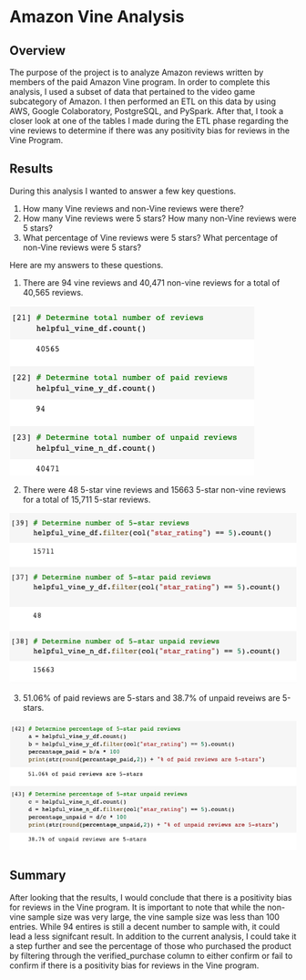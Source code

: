 # Amazon Vine Analysis

## Overview 

The purpose of the project is to analyze Amazon reviews written by members of the paid Amazon Vine program. In order to complete this analysis, I used a subset of data that pertained to the video game subcategory of Amazon. I then performed an ETL on this data by using AWS, Google Colaboratory, PostgreSQL, and PySpark. After that, I took a closer look at one of the tables I made during the ETL phase regarding the vine reviews to determine if there was any positivity bias for reviews in the Vine Program.

## Results
 
During this analysis I wanted to answer a few key questions.

1. How many Vine reviews and non-Vine reviews were there?
2. How many Vine reviews were 5 stars? How many non-Vine reviews were 5 stars?
3. What percentage of Vine reviews were 5 stars? What percentage of non-Vine reviews were 5 stars?

Here are my answers to these questions.

1. There are 94 vine reviews and 40,471 non-vine reviews for a total of 40,565 reviews.

![total_reviews](https://github.com/mahmoodsayedi/amazon_vine_analysis/blob/main/visualizations/total_reviews.png)

2. There were 48 5-star vine reviews and 15663 5-star non-vine reviews for a total of 15,711 5-star reviews.

![5_star_reviews](https://github.com/mahmoodsayedi/amazon_vine_analysis/blob/main/visualizations/5_star_reviews.png)

3. 51.06% of paid reviews are 5-stars and 38.7% of unpaid reveiws are 5-stars.

![percentage_5_stars](https://github.com/mahmoodsayedi/amazon_vine_analysis/blob/main/visualizations/percentage_5_stars.png)

## Summary 

After looking that the results, I would conclude that there is a positivity bias for reviews in the Vine program. It is important to note that while the non-vine sample size was very large, the vine sample size was less than 100 entries. While 94 entires is still a decent number to sample with, it could lead a less signifcant result. In addition to the current analysis, I could take it a step further and see the percentage of those who purchased the product by filtering through the verified_purchase column to either confirm or fail to confirm if there is a positivity bias for reviews in the Vine program.
